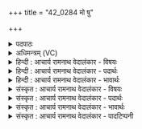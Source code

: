 +++
title = "42_0284 मो षु"

+++
<details><summary>पदपाठः</summary>

मा꣢। उ꣣। सु꣢। त्वा꣣। वाघ꣡तः꣢। च꣣। न꣢। आ꣣रे꣢। अ꣣स्म꣢त्। नि। री꣣रमन्। आरा꣡त्ता꣢त्। वा꣣। सधमा꣡द꣢म्। स꣣ध। मा꣡द꣢꣯म्। नः꣣। आ꣢। ग꣣हि। इह꣢। वा꣣। स꣢न्। उ꣡प꣢꣯। श्रु꣣धि। २८४।
</details>

<details><summary>अधिमन्त्रम् (VC)</summary>

- इन्द्रः
- वसिष्ठो मैत्रावरुणिः
- बृहती
- मध्यमः
- ऐन्द्रं काण्डम्
</details>

<details><summary>हिन्दी : आचार्य रामनाथ वेदालंकार - विषयः</summary>

अगले मन्त्र में परमात्मा और राजा से प्रार्थना की गयी है।
</details>

<details><summary>हिन्दी : आचार्य रामनाथ वेदालंकार - पदार्थः</summary>

पदार्थान्वय -  प्रथम—परमात्मा के पक्ष में। हे इन्द्र परमात्मन् ! (वाघतः) हमारे शरीर-यज्ञ के ऋत्विज् इन्द्रिय, मन, बुद्धि आदि (च न) निश्चय ही (त्वा) तुझे (अस्मत्) हमसे (आरे) दूर (मा उ सु) मत (निरीरमन्) रमायें अर्थात् इन्द्रिय आदियों से विषयों में आकृष्ट हुआ मैं तुझे अपने पास से दूर न रखूँ। तू (आरात्ताद् वा) दूर से भी (नः) हमारे (सधमादम्) जीवन-यज्ञ या उपासना-यज्ञ में (आ गहि) आ, (इह वा सन्) और यहीं हृदय में रहता हुआ (उपश्रुधि) हमारी स्तुति और प्रार्थना को सुन ॥ द्वितीय—राजा के पक्ष में। हे इन्द्र राजन् ! (वाघतः) बुद्धिमान् राजमन्त्री, नगराधीश आदि राज्याधिकारी (च न) निश्चय ही (त्वा) तुझे (अस्मत्) हमसे (आरे) दूर (मा उ सु) मत (निरीरमन्) रोकें, अर्थात् तुझ राजा को हमारे लिए सुलभ करायें। हे राजन् ! (आरात्ताद् वा) सुदूरस्थ भी अपनी राजधानी से, तू (नः) हमारे (सधमादम्) यज्ञ-समारोह में (आ गहि) आ, (इह वा सन्) और यहीं हमारे मध्य में विराजमान होता हुआ तू (उपश्रुधि) हमारे सुखदुःखादि के निवेदन को सुन ॥२॥ इस मन्त्र में श्लेषालङ्कार है। रेफ की अनेक बार आवृत्ति में वृत्त्यनुप्रास है ॥२॥
</details>

<details><summary>हिन्दी : आचार्य रामनाथ वेदालंकार - भावार्थः</summary>

भावार्थ -  राजराजेश्वर परमात्मा और मानव राजा हम प्रजाजनों को सदा सुलभ रहता हुआ हमारे सुख-दुःख को जाने ॥२॥
</details>

<details><summary>संस्कृत : आचार्य रामनाथ वेदालंकार - विषयः</summary>

अथ परमात्मानं राजानं च प्रार्थयते।
</details>

<details><summary>संस्कृत : आचार्य रामनाथ वेदालंकार - पदार्थः</summary>

पदार्थान्वय -  प्रथमः—परमात्मपरः। हे इन्द्र परमात्मन् ! (वाघतः) अस्माकं शरीरयज्ञस्य ऋत्विजः इन्द्रियमनोबुद्ध्यादयः। वाघतः इति ऋत्विङ्नाम। निघं० ३।१८। (च न२) हि (त्वा) त्वाम् (अस्मत्) अस्मत्तः (आरे) दूरम् (मा उ३ सु) नैव खलु (निरीरमन्४) नितरां रमयन्तु। नि पूर्वाद् रमु क्रीडायाम् धातोर्णिजन्ताल्लुङि छान्दसः अडभावः। इन्द्रियादिभिर्विषयेष्वाकृष्टोऽहं त्वां स्वसकाशाद् दूरं न कुर्यामित्यर्थः। त्वम् (आरात्तात् वा) सुदूरादपि (नः) अस्माकम् (सधमादम्) जीवनयज्ञम् उपासनायज्ञं वा। सह माद्यन्ति हृष्यन्ति जना अत्रेति सधमादो यज्ञः। ‘सधमादस्थयोश्छन्दसि अ० ६।३।९६’ इति सहस्य सधादेशः। (आगहि) आगच्छ। (इह वा सन्) अत्रैवास्माकं हृदये च सन्। वा इति समुच्चयार्थः निरुक्ते प्रोक्तः। निरु० १।५। (उप श्रुधि) अस्माकं स्तुतिं प्रार्थनां च उपशृणु ॥ अत द्वितीयः—नृपतिपरः। हे इन्द्र राजन् ! (वाघतः) मेधाविनो राज्याधिकारिणो राजमन्त्रिनगराधीशप्रभृतयः। वाघतः इति मेधाविनाम। निघं० ३।१५। (चन) नूनम् (त्वा) त्वाम् (अस्मत्) अस्माकं सकाशात् (आरे) दूरे (मा उ सु) नैव (निरीरमन्) नियच्छन्तु, राजानं त्वामस्मभ्यं सुलभं कुर्वन्त्विति भावः। हे राजन् ! (आरात्ताद् वा) सुदूरस्थादपि राजनगरात् त्वम् (नः) अस्माकम् (सधमादम्) यज्ञसमारोहम् (आगहि) आगच्छ। (इह वा सन्) अत्रैवास्माकं मध्ये विराजमानस्त्वम् (उपश्रुधि) अस्माकं सुखदुःखादिनिवेदनं शृणु ॥२॥५ अत्र श्लेषालङ्कारः। रेफस्यासकृदावृत्तौ च वृत्त्यनुप्रासः ॥२॥
</details>

<details><summary>संस्कृत : आचार्य रामनाथ वेदालंकार - भावार्थः</summary>

भावार्थ -  राजराजेश्वरः परमात्मा मानवो नृपतिश्चास्माकं प्रजाजनानां सदा सुलभः सन्नस्माकं सुखदुःखे विजानीयात् ॥२॥
</details>

<details><summary>संस्कृत : आचार्य रामनाथ वेदालंकार - पादटिप्पनी</summary>

टिप्पनी -   १. ऋ० ७।३२।१ ‘वाघतश्चनारे’ इत्यविभक्तः पाठः, ‘आरात्ताद्वा’ इत्यत्र ‘आरात्ताच्चित्’ इति पाठः। साम० १६७५। २. च न इति पदपूरणौ—इति वि०। च न अपि च—इति भ०। च न अपि—इति सा०। ३. ऋग्वेदीयपदपाठे ‘मो’ इति, ‘चन’ इति अविभज्य पठितम्। सामपदकारस्तु सर्वानेव संयुक्तान् निपातान् विभज्यैव दर्शयति। ४. मा नियमेन रमयन्तु—इति वि०। मा नितरां रमयन्तु—इति भ०, सा०। ५. दयानन्दर्षिणा मन्त्रोऽयम् ऋग्भाष्ये ‘के दूरे समीपे च रक्षणीयाः’ इति विषये व्याख्यातः, विद्वांसं राजानं च सम्बोधितः।
</details>